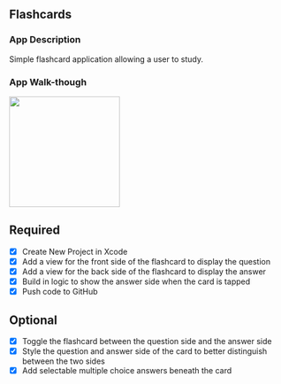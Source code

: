## Flashcards

### App Description
Simple flashcard application allowing a user to study.

### App Walk-though
<img src="https://media.giphy.com/media/e7OsWzCCPsRYvmKMB6/giphy.gif" width=200><br>

## Required
- [X] Create New Project in Xcode
- [X] Add a view for the front side of the flashcard to display the question
- [X] Add a view for the back side of the flashcard to display the answer
- [X] Build in logic to show the answer side when the card is tapped
- [X] Push code to GitHub
## Optional
- [X] Toggle the flashcard between the question side and the answer side
- [X] Style the question and answer side of the card to better distinguish between the two sides
- [X] Add selectable multiple choice answers beneath the card